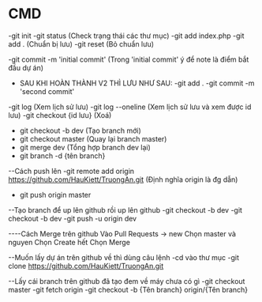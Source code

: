 # CMD
-git init
-git status (Check trạng thái các thư mục)
-git add index.php
-git add . (Chuẩn bị lưu)
-git reset (Bỏ chuẩn lưu)

-git commit -m 'initial commit' (Trong 'initial commit' ý để note là điểm bắt đầu dự án)

- SAU KHI HOÀN THÀNH V2 THÌ LƯU NHƯ SAU:
-git add .
-git commit -m 'second commit'

-git log (Xem lịch sử lưu)
-git log --oneline (Xem lịch sử lưu và xem được id lưu)
-git checkout {id lưu} (Xoá)

- git checkout -b dev (Tạo branch mới)
- git checkout master (Quay lại branch master)
- git merge dev (Tổng hợp branch dev lại)
- git branch -d {tên branch}

--Cách push lên
-git remote add origin https://github.com/HauKiett/TruongAn.git (Định nghĩa origin là đg dẫn)
- git push origin master

--Tạo branch để up lên github rồi up lên github
-git checkout -b dev
-git checkout -b dev
-git push -u origin dev

----Cách Merge trên github
Vào Pull Requests -> new
Chọn master và nguyen 
Chọn Create hết 
Chọn Merge

--Muốn lấy dự án trên github về thì dùng câu lệnh
-cd vào thư mục
-git clone https://github.com/HauKiett/TruongAn.git

--Lấy cái branch trên github đã tạo đem về máy chưa có gì
-git checkout master
-git fetch origin
-git checkout -b {Tên branch} origin/{Tên branch}




